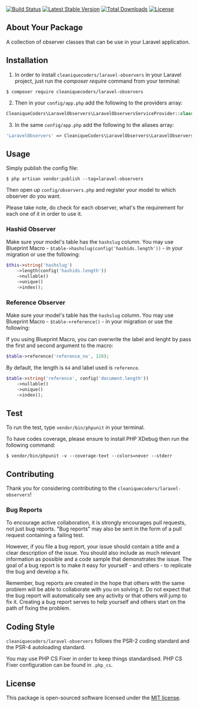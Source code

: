 
[![Build Status](https://travis-ci.org/cleaniquecoders/laravel-observers.svg?branch=master)](https://travis-ci.org/cleaniquecoders/laravel-observers) [![Latest Stable Version](https://poser.pugx.org/cleaniquecoders/laravel-observers/v/stable)](https://packagist.org/packages/cleaniquecoders/laravel-observers) [![Total Downloads](https://poser.pugx.org/cleaniquecoders/laravel-observers/downloads)](https://packagist.org/packages/cleaniquecoders/laravel-observers) [![License](https://poser.pugx.org/cleaniquecoders/laravel-observers/license)](https://packagist.org/packages/cleaniquecoders/laravel-observers)

## About Your Package

A collection of observer classes that can be use in your Laravel application.

## Installation

1. In order to install `cleaniquecoders/laravel-observers` in your Laravel project, just run the *composer require* command from your terminal:

```
$ composer require cleaniquecoders/laravel-observers
```

2. Then in your `config/app.php` add the following to the providers array:

```php
CleaniqueCoders\LaravelObservers\LaravelObserversServiceProvider::class,
```

3. In the same `config/app.php` add the following to the aliases array:

```php
'LaravelObservers' => CleaniqueCoders\LaravelObservers\LaravelObserversFacade::class,
```

## Usage

Simply publish the config file: 

```
$ php artisan vendor:publish --tag=laravel-observers
```

Then open up `config/observers.php` and register your model to which observer do you want.

Please take note, do check for each observer, what's the requirement for each one of it in order to use it.

### Hashid Observer

Make sure your model's table has the `hashslug` column. You may use Blueprint Macro - `$table->hashslug(config('hashids.length'))` - in your migration or use the following:

```php
$this->string('hashslug')
	->length(config('hashids.length'))
	->nullable()
	->unique()
	->index();
```

### Reference Observer

Make sure your model's table has the `hashslug` column. You may use Blueprint Macro - `$table->reference()` - in your migration or use the following:

If you using Blueprint Macro, you can overwrite the label and lenght by pass the first and second argument to the macro:

```php
$table->reference('reference_no', 128);
```

By default, the length is `64` and label used is `reference`.

```php
$table->string('reference', config('document.length'))
	->nullable()
	->unique()
	->index();
```

## Test

To run the test, type `vendor/bin/phpunit` in your terminal.

To have codes coverage, please ensure to install PHP XDebug then run the following command:

```
$ vendor/bin/phpunit -v --coverage-text --colors=never --stderr
```

## Contributing

Thank you for considering contributing to the `cleaniquecoders/laravel-observers`!

### Bug Reports

To encourage active collaboration, it is strongly encourages pull requests, not just bug reports. "Bug reports" may also be sent in the form of a pull request containing a failing test.

However, if you file a bug report, your issue should contain a title and a clear description of the issue. You should also include as much relevant information as possible and a code sample that demonstrates the issue. The goal of a bug report is to make it easy for yourself - and others - to replicate the bug and develop a fix.

Remember, bug reports are created in the hope that others with the same problem will be able to collaborate with you on solving it. Do not expect that the bug report will automatically see any activity or that others will jump to fix it. Creating a bug report serves to help yourself and others start on the path of fixing the problem.

## Coding Style

`cleaniquecoders/laravel-observers` follows the PSR-2 coding standard and the PSR-4 autoloading standard. 

You may use PHP CS Fixer in order to keep things standardised. PHP CS Fixer configuration can be found in `.php_cs`.

## License

This package is open-sourced software licensed under the [MIT license](http://opensource.org/licenses/MIT).